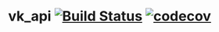 vk_api [![Build Status](https://travis-ci.org/Platun0v/vk_bot.svg?branch=master)](https://travis-ci.org/Platun0v/vk_bot) [![codecov](https://codecov.io/gh/Platun0v/vk_bot/branch/master/graph/badge.svg)](https://codecov.io/gh/Platun0v/vk_bot)
==================================================
